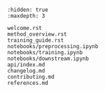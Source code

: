 ```{include} ../README.md

```

```{toctree}
:hidden: true
:maxdepth: 3

welcome.rst
method_overview.rst
training_guide.rst
notebooks/preprocessing.ipynb
notebooks/training.ipynb
notebooks/downstream.ipynb
api/index.md
changelog.md
contributing.md
references.md
```
